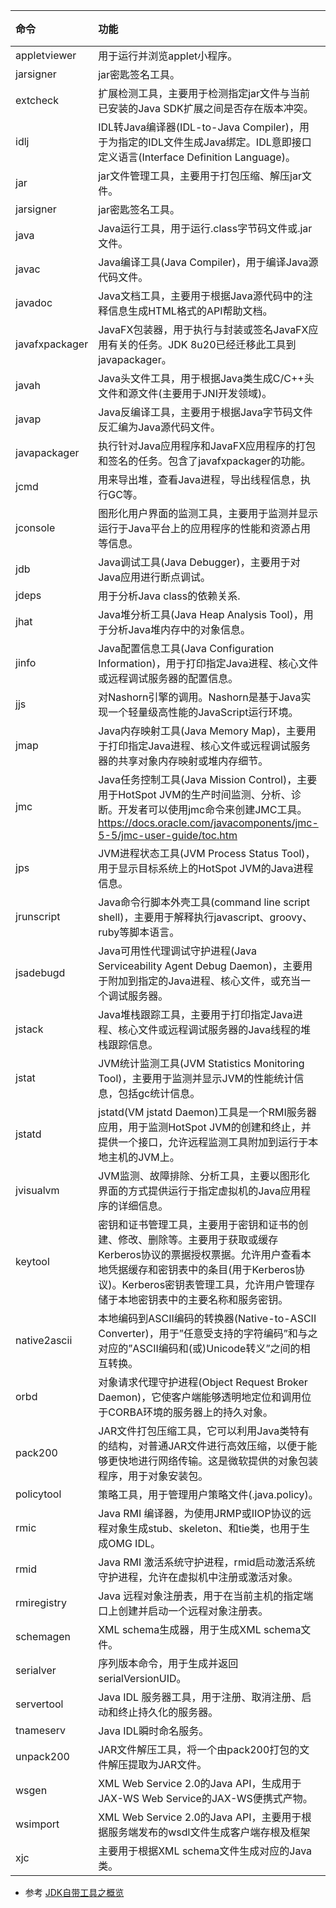 | 命令            | 功能 | 用法    |
| :---            | :---- | ----:  |
| appletviewer    | 用于运行并浏览applet小程序。 |        |
| jarsigner       | jar密匙签名工具。 |        |
| extcheck        | 扩展检测工具，主要用于检测指定jar文件与当前已安装的Java SDK扩展之间是否存在版本冲突。|        |
| idlj            | IDL转Java编译器(IDL-to-Java Compiler)，用于为指定的IDL文件生成Java绑定。IDL意即接口定义语言(Interface Definition Language)。   |        |
| jar             | jar文件管理工具，主要用于打包压缩、解压jar文件。   |        |
| jarsigner       | jar密匙签名工具。   |        |
| java            | Java运行工具，用于运行.class字节码文件或.jar文件。   |        |
| javac           | Java编译工具(Java Compiler)，用于编译Java源代码文件。   |        |
| javadoc         | Java文档工具，主要用于根据Java源代码中的注释信息生成HTML格式的API帮助文档。   |        |
| javafxpackager  | JavaFX包装器，用于执行与封装或签名JavaFX应用有关的任务。JDK 8u20已经迁移此工具到javapackager。   |        |
| javah           | Java头文件工具，用于根据Java类生成C/C++头文件和源文件(主要用于JNI开发领域)。   |        |
| javap           | Java反编译工具，主要用于根据Java字节码文件反汇编为Java源代码文件。   |        |
| javapackager    | 执行针对Java应用程序和JavaFX应用程序的打包和签名的任务。包含了javafxpackager的功能。   |        |
| jcmd            | 用来导出堆，查看Java进程，导出线程信息，执行GC等。   |        |
| jconsole        | 图形化用户界面的监测工具，主要用于监测并显示运行于Java平台上的应用程序的性能和资源占用等信息。   |        |
| jdb             | Java调试工具(Java Debugger)，主要用于对Java应用进行断点调试。   |        |
| jdeps           | 用于分析Java class的依赖关系.   |        |
| jhat            | Java堆分析工具(Java Heap Analysis Tool)，用于分析Java堆内存中的对象信息。   |        |
| jinfo           | Java配置信息工具(Java Configuration Information)，用于打印指定Java进程、核心文件或远程调试服务器的配置信息。   |        |
| jjs             | 对Nashorn引擎的调用。Nashorn是基于Java实现一个轻量级高性能的JavaScript运行环境。   |        |
| jmap            | Java内存映射工具(Java Memory Map)，主要用于打印指定Java进程、核心文件或远程调试服务器的共享对象内存映射或堆内存细节。   |        |
| jmc             | Java任务控制工具(Java Mission Control)，主要用于HotSpot JVM的生产时间监测、分析、诊断。开发者可以使用jmc命令来创建JMC工具。 https://docs.oracle.com/javacomponents/jmc-5-5/jmc-user-guide/toc.htm   |        |
| jps             | JVM进程状态工具(JVM Process Status Tool)，用于显示目标系统上的HotSpot JVM的Java进程信息。   |        |
| jrunscript      | Java命令行脚本外壳工具(command line script shell)，主要用于解释执行javascript、groovy、ruby等脚本语言。   |        |
| jsadebugd       | Java可用性代理调试守护进程(Java Serviceability Agent Debug Daemon)，主要用于附加到指定的Java进程、核心文件，或充当一个调试服务器。   |        |
| jstack          | Java堆栈跟踪工具，主要用于打印指定Java进程、核心文件或远程调试服务器的Java线程的堆栈跟踪信息。   |        |
| jstat           | JVM统计监测工具(JVM Statistics Monitoring Tool)，主要用于监测并显示JVM的性能统计信息，包括gc统计信息。   |        |
| jstatd          | jstatd(VM jstatd Daemon)工具是一个RMI服务器应用，用于监测HotSpot JVM的创建和终止，并提供一个接口，允许远程监测工具附加到运行于本地主机的JVM上。   |        |
| jvisualvm       | JVM监测、故障排除、分析工具，主要以图形化界面的方式提供运行于指定虚拟机的Java应用程序的详细信息。   |        |
| keytool         | 密钥和证书管理工具，主要用于密钥和证书的创建、修改、删除等。主要用于获取或缓存Kerberos协议的票据授权票据。允许用户查看本地凭据缓存和密钥表中的条目(用于Kerberos协议)。Kerberos密钥表管理工具，允许用户管理存储于本地密钥表中的主要名称和服务密钥。   |        |
| native2ascii    | 本地编码到ASCII编码的转换器(Native-to-ASCII Converter)，用于”任意受支持的字符编码”和与之对应的”ASCII编码和(或)Unicode转义”之间的相互转换。   |        |
| orbd            | 对象请求代理守护进程(Object Request Broker Daemon)，它使客户端能够透明地定位和调用位于CORBA环境的服务器上的持久对象。   |        |
| pack200         | JAR文件打包压缩工具，它可以利用Java类特有的结构，对普通JAR文件进行高效压缩，以便于能够更快地进行网络传输。这是微软提供的对象包装程序，用于对象安装包。   |        |
| policytool      | 策略工具，用于管理用户策略文件(.java.policy)。   |        |
| rmic            | Java RMI 编译器，为使用JRMP或IIOP协议的远程对象生成stub、skeleton、和tie类，也用于生成OMG IDL。   |        |
| rmid            | Java RMI 激活系统守护进程，rmid启动激活系统守护进程，允许在虚拟机中注册或激活对象。   |        |
| rmiregistry     | Java 远程对象注册表，用于在当前主机的指定端口上创建并启动一个远程对象注册表。  |        |
| schemagen       | XML schema生成器，用于生成XML schema文件。   |        |
| serialver       | 序列版本命令，用于生成并返回serialVersionUID。   |        |
| servertool      | Java IDL 服务器工具，用于注册、取消注册、启动和终止持久化的服务器。   |        |
| tnameserv       | Java IDL瞬时命名服务。   |        |
| unpack200       | JAR文件解压工具，将一个由pack200打包的文件解压提取为JAR文件。   |        |
| wsgen           | XML Web Service 2.0的Java API，生成用于JAX-WS Web Service的JAX-WS便携式产物。   |        |
| wsimport        | XML Web Service 2.0的Java API，主要用于根据服务端发布的wsdl文件生成客户端存根及框架   |        |
| xjc             | 主要用于根据XML schema文件生成对应的Java类。   |        |


* 参考
[JDK自带工具之概览](http://www.rowkey.me/blog/2016/11/03/jdk-tools/)